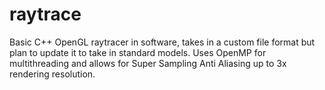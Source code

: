 raytrace
========

Basic C++ OpenGL raytracer in software, takes in a custom file format but plan to update it to take in standard models. Uses OpenMP for multithreading and allows for Super Sampling Anti Aliasing up to 3x rendering resolution.
